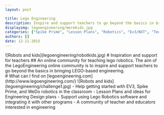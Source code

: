 ```yaml
---
layout: post

title: Lego Engineering
description: Inspire and support teachers to go beyond the basics in bringing LEGO-based engineering.
displayimg: legoengineering/morekids.jpg
categories: ["Spike Prime", "Lesson Plans", "Robotics", "Ev3/NXT", "Tech"]
authors: []
date: 12-11-2015
---
```


<!--IMAGE_TEXT_OVERLAY creates a image with a text box over it--------------------->
<div class="image_text_overlay" markdown="1">
![Robots and kids](legoengineering/robotkids.jpg)
# Inspiration and support for teachers
## An online community for teaching lego robotics.
The aim of the LegoEngineering online community is to inspire and support teachers to go beyond the basics in bringing LEGO-based engineering.
</div>

<div class="free_write" markdown="1">
# What can I find on [legoengineering.com](http://www.legoengineering.com/)
![Robots and kids](legoengineering/challenge1.jpg)
- Help getting started with EV3, Spike Prime, and WeDo robotics in the classroom
- Lesson Plans and ideas for Engineering Design plans
- Support using Lego Robotics software and integrating it with other programs
- A community of teacher and educators interested in engineering
</div>
